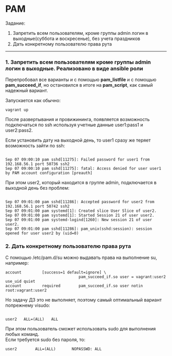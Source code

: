 # PAM

Задание:  
1. Запретить всем пользователям, кроме группы admin логин в выходные(суббота и воскресенье), без учета праздников
2. Дать конкретному пользователю права рута 
---

### 1. Запретить всем пользователям кроме группы admin логин в выходные. Реализовано в виде ansible роли 

Перепробовал все варианты и с помощью **pam_listfile** и с помощью  **pam_succeed_if**, но остановился в итоге на **pam_script**, как самый надежный вариант.

Запускается как обычно:

```console
vagrant up
```
После развертывания и провижининга, появляется возможность подключаться по ssh используя учетные данные user1:pass1 и user2:pass2.

Если установить дату на выходной день, то user1 сразу же теряет возможность зайти по ssh: 

```console

Sep 07 09:00:10 pam sshd[11275]: Failed password for user1 from 192.168.56.1 port 50736 ssh2
Sep 07 09:00:10 pam sshd[11275]: fatal: Access denied for user user1 by PAM account configuration [preauth]

```
При этом user2, который находится в группе admin, подключается в выходной день без проблем: 

```console

Sep 07 09:01:00 pam sshd[11286]: Accepted password for user2 from 192.168.56.1 port 50742 ssh2
Sep 07 09:01:00 pam systemd[1]: Created slice User Slice of user2.
Sep 07 09:01:00 pam systemd[1]: Started Session 21 of user user2.
Sep 07 09:01:00 pam systemd-logind[1260]: New session 21 of user user2.
Sep 07 09:01:00 pam sshd[11286]: pam_unix(sshd:session): session opened for user user2 by (uid=0)

```

### 2. Дать конкретному пользователю права рута

С помощью /etc/pam.d/su можно выдавать права на выполнение su, например: 

```console
account         [success=1 default=ignore] \
                                pam_succeed_if.so user = vagrant:user2 use_uid quiet
account         required        pam_succeed_if.so user notin root:vagrant:user2
```
Но задачу ДЗ это не выполняет, поэтому самый оптимальный вариант попрежнему visudo: 

```console

user2	ALL=(ALL) 	ALL

```

При этом пользователь сможет использовать sudo для выполнения любых команд.      
Если требуется sudo без пароля, то:     

```console
user2        ALL=(ALL)       NOPASSWD: ALL
```

